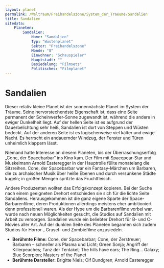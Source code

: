 ```yaml
---
layout: planet
permalink: /Weltraum/Freihandelszone/System_der_Traeume/Sandalien
title: Sandalien
sitedata:
    Planeten:
        Sandalien:
            Name: "Sandalien"
            Typ: "Wüstenplanet"
            Sektor: "Freihandelszone"
            Monde: "8"
            Einwohner: "Schauspieler"
            Hauptstadt: ""
            Besiedelung: "Filmsets"
            Politisches: "Filmplanet"
---
```


# Sandalien

Dieser relativ kleine Planet ist der sonnennächste Planet im System der Träume. Seine hervorstechendste Eigenschaft ist, dass eine Seite permanent der Scheinwerfer-Sonne zugewandt ist, während die andere in ewiger Dunkelheit liegt. Auf der hellen Seite ist es aufgrund der Dauerbelichtung sehr heiß, Sandalien ist dort von Steppen und Wüsten bedeckt. Auf der anderen Seite ist es logischerweise viel kälter und ewige Nacht. Es herrscht ein andauernder Windzug, der Fenster und Türen unheimlich klappern lässt.

Niemand hatte Interesse an diesem Planeten, bis der Überraschungserfolg „Cone, der Spacebarbar“ ins Kino kam. Der Film mit Spacepear-Star und Muskelmann Arnold Easteregger in der Hauptrolle füllte monatelang die Sitzreihen. Cone, der Spacebarbar war ein Fantasy-Märchen um Barbaren, die zu archaischer Musik über heiße Ebenen und durch versunkene Städte kugeln; in großen Mengen spritzte das Fruchtfleisch.

Andere Produzenten wollten das Erfolgskonzept kopieren. Bei der Suche nach einem geeigneten Drehort entschieden sie sich für die lichte Seite Sandaliens. Herausgekommen ist die ganz eigene Sparte der Space-Barbarenfilme, deren Produktionen allerdings meistens eher ambitioniert denn professionell waren. Als der Hype um die Barbarenfilme vorbei war, wurde nach neuen Möglichkeiten gesucht, die Studios auf Sandalien mit Arbeit zu versorgen. Sandalien wurde ein beliebter Drehort für B- und C-Movies aller Art. Auf der dunklen Seite des Planeten begannen sich zudem Studios für Horror-, Grusel- und Zombiefilme anzusiedeln.

- **Berühmte Filme:** Cone, der Spacebarbar; Cone, der Zerstreuer; Barbaren – schneller als Plasma und Licht; Green Sonja; Angriff der Killerpeaches; Tanz der Tentakel; The hills have ears; The Ring… Galaxy; Blue Scorpion; Masters of the Planet
- **Berühmte Darsteller:** Brigitte Niels; Olf Dundgren; Arnold Easteregger

